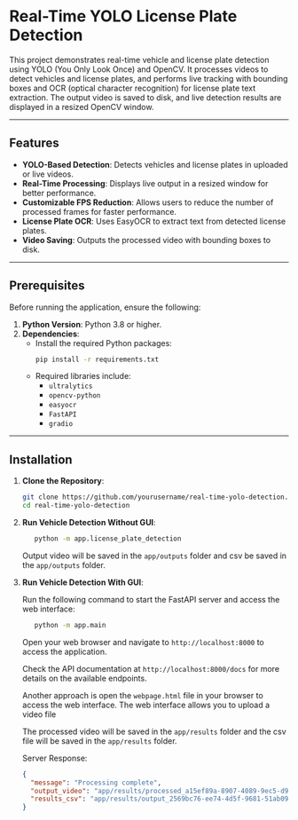 # Real-Time YOLO License Plate Detection

This project demonstrates real-time vehicle and license plate detection using YOLO (You Only Look Once) and OpenCV. It processes videos to detect vehicles and license plates, and performs live tracking with bounding boxes and OCR (optical character recognition) for license plate text extraction. The output video is saved to disk, and live detection results are displayed in a resized OpenCV window.

---

## Features

- **YOLO-Based Detection**: Detects vehicles and license plates in uploaded or live videos.
- **Real-Time Processing**: Displays live output in a resized window for better performance.
- **Customizable FPS Reduction**: Allows users to reduce the number of processed frames for faster performance.
- **License Plate OCR**: Uses EasyOCR to extract text from detected license plates.
- **Video Saving**: Outputs the processed video with bounding boxes to disk.

---

## Prerequisites

Before running the application, ensure the following:

1. **Python Version**: Python 3.8 or higher.
2. **Dependencies**:
   - Install the required Python packages:
     ```bash
     pip install -r requirements.txt
     ```
   - Required libraries include:
     - `ultralytics`
     - `opencv-python`
     - `easyocr`
     - `FastAPI`
     - `gradio`

---

## Installation

1. **Clone the Repository**:

   ```bash
   git clone https://github.com/yourusername/real-time-yolo-detection.git
   cd real-time-yolo-detection
   ```

2. **Run Vehicle Detection Without GUI**:

   ```bash
      python -m app.license_plate_detection
   ```

   Output video will be saved in the `app/outputs` folder and csv be saved in the `app/outputs` folder.

3. **Run Vehicle Detection With GUI**:

   Run the following command to start the FastAPI server and access the web interface:

   ```bash
      python -m app.main
   ```

   Open your web browser and navigate to `http://localhost:8000` to access the application.

   Check the API documentation at `http://localhost:8000/docs` for more details on the available endpoints.

   Another approach is open the `webpage.html` file in your browser to access the web interface.
   The web interface allows you to upload a video file

   The processed video will be saved in the `app/results` folder and the csv file will be saved in the `app/results` folder.

   Server Response:

   ```json
   {
     "message": "Processing complete",
     "output_video": "app/results/processed_a15ef89a-8907-4089-9ec5-d9643946e45e.mp4",
     "results_csv": "app/results/output_2569bc76-ee74-4d5f-9681-51ab09f58ea9.csv"
   }
   ```
